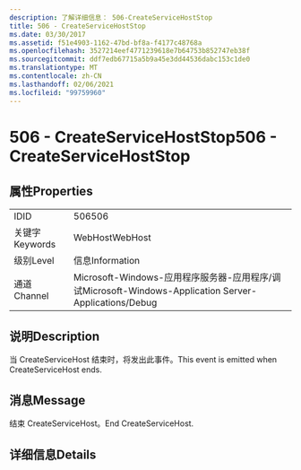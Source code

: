```yaml
---
description: 了解详细信息： 506-CreateServiceHostStop
title: 506 - CreateServiceHostStop
ms.date: 03/30/2017
ms.assetid: f51e4903-1162-47bd-bf8a-f4177c48768a
ms.openlocfilehash: 3527214eef4771239618e7b64753b852747eb38f
ms.sourcegitcommit: ddf7edb67715a5b9a45e3dd44536dabc153c1de0
ms.translationtype: MT
ms.contentlocale: zh-CN
ms.lasthandoff: 02/06/2021
ms.locfileid: "99759960"
---
```

# <a name="506---createservicehoststop"></a><span data-ttu-id="c3005-103">506 - CreateServiceHostStop</span><span class="sxs-lookup"><span data-stu-id="c3005-103">506 - CreateServiceHostStop</span></span>

## <a name="properties"></a><span data-ttu-id="c3005-104">属性</span><span class="sxs-lookup"><span data-stu-id="c3005-104">Properties</span></span>  
  
|||  
|-|-|  
|<span data-ttu-id="c3005-105">ID</span><span class="sxs-lookup"><span data-stu-id="c3005-105">ID</span></span>|<span data-ttu-id="c3005-106">506</span><span class="sxs-lookup"><span data-stu-id="c3005-106">506</span></span>|  
|<span data-ttu-id="c3005-107">关键字</span><span class="sxs-lookup"><span data-stu-id="c3005-107">Keywords</span></span>|<span data-ttu-id="c3005-108">WebHost</span><span class="sxs-lookup"><span data-stu-id="c3005-108">WebHost</span></span>|  
|<span data-ttu-id="c3005-109">级别</span><span class="sxs-lookup"><span data-stu-id="c3005-109">Level</span></span>|<span data-ttu-id="c3005-110">信息</span><span class="sxs-lookup"><span data-stu-id="c3005-110">Information</span></span>|  
|<span data-ttu-id="c3005-111">通道</span><span class="sxs-lookup"><span data-stu-id="c3005-111">Channel</span></span>|<span data-ttu-id="c3005-112">Microsoft-Windows-应用程序服务器-应用程序/调试</span><span class="sxs-lookup"><span data-stu-id="c3005-112">Microsoft-Windows-Application Server-Applications/Debug</span></span>|  
  
## <a name="description"></a><span data-ttu-id="c3005-113">说明</span><span class="sxs-lookup"><span data-stu-id="c3005-113">Description</span></span>  

 <span data-ttu-id="c3005-114">当 CreateServiceHost 结束时，将发出此事件。</span><span class="sxs-lookup"><span data-stu-id="c3005-114">This event is emitted when CreateServiceHost ends.</span></span>  
  
## <a name="message"></a><span data-ttu-id="c3005-115">消息</span><span class="sxs-lookup"><span data-stu-id="c3005-115">Message</span></span>  

 <span data-ttu-id="c3005-116">结束 CreateServiceHost。</span><span class="sxs-lookup"><span data-stu-id="c3005-116">End CreateServiceHost.</span></span>  
  
## <a name="details"></a><span data-ttu-id="c3005-117">详细信息</span><span class="sxs-lookup"><span data-stu-id="c3005-117">Details</span></span>

